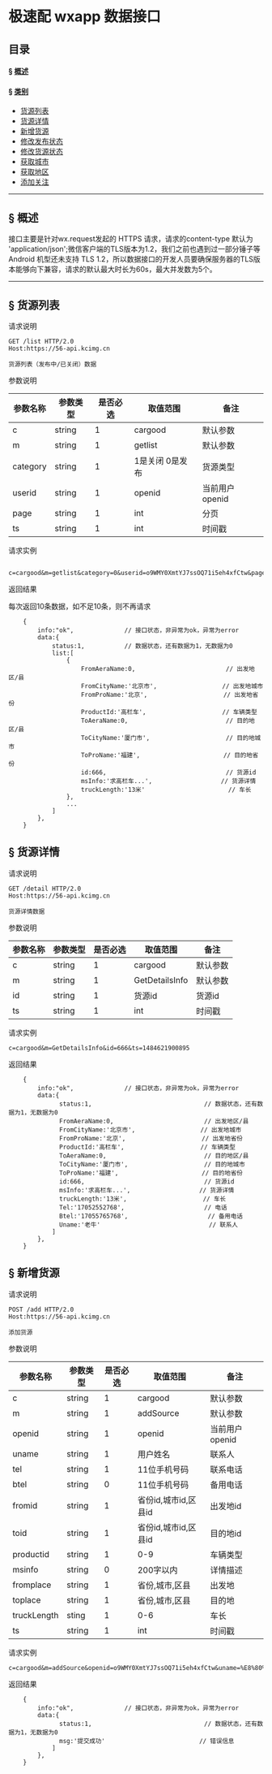 # 极速配 wxapp 数据接口

## 目录
#### &sect; [概述](#overview)

#### &sect; [类别](#category)
* [货源列表](#list)
* [货源详情](#detail)
* [新增货源](#add)
* [修改发布状态](#editPublishStatus)
* [修改货源状态](#editGoodsStatus)
* [获取城市](#getCity)
* [获取地区](#getDistribute)
* [添加关注](#follow)

****
## <a name="overview"> &sect; 概述</a>
接口主要是针对wx.request发起的 HTTPS 请求，请求的content-type 默认为 'application/json';微信客户端的TLS版本为1.2，我们之前也遇到过一部分锤子等Android 机型还未支持 TLS 1.2，所以数据接口的开发人员要确保服务器的TLS版本能够向下兼容，请求的默认最大时长为60s，最大并发数为5个。

****
## <a name="list"> &sect; 货源列表</a>

请求说明

```
GET /list HTTP/2.0
Host:https://56-api.kcimg.cn

货源列表（发布中/已关闭）数据

```

参数说明

参数名称 | 参数类型 | 是否必选 | 取值范围 | 备注
---|---|---|---|---
c | string | 1 | cargood | 默认参数
m | string | 1 | getlist | 默认参数
category | string | 1 | 1是关闭 0是发布 | 货源类型
userid | string | 1 | openid | 当前用户openid
page | string | 1 | int | 分页
ts | string | 1 | int | 时间戳


请求实例

```

c=cargood&m=getlist&category=0&userid=o9WMY0XmtYJ7ssOQ71i5eh4xfCtw&page=1&ts=1484553182686

```

返回结果

每次返回10条数据，如不足10条，则不再请求

```
    {
        info:"ok",              // 接口状态，非异常为ok，异常为error
        data:{
            status:1,           // 数据状态，还有数据为1，无数据为0
            list:[
                {
                    FromAeraName:0,                         // 出发地区/县
                    FromCityName:'北京市',                  // 出发地城市
                    FromProName:'北京',                     // 出发地省份
                    ProductId:'高栏车',                     // 车辆类型
                    ToAeraName:0,                           // 目的地区/县
                    ToCityName:'厦门市',                     // 目的地城市
                    ToProName:'福建',                       // 目的地省份
                    id:666,                                 // 货源id
                    msInfo:'求高栏车...',                   // 货源详情
                    truckLength:'13米'                       // 车长
                },
                ...
            ]
        },
    }
```

## <a name="detail"> &sect; 货源详情</a>

请求说明

```
GET /detail HTTP/2.0
Host:https://56-api.kcimg.cn

货源详情数据

```

参数说明

参数名称 | 参数类型 | 是否必选 | 取值范围 | 备注
---|---|---|---|---
c | string | 1 | cargood | 默认参数
m | string | 1 | GetDetailsInfo | 默认参数
id | string | 1 | 货源id | 货源id
ts | string | 1 | int | 时间戳


请求实例

```
c=cargood&m=GetDetailsInfo&id=666&ts=1484621900895

```

返回结果

```
    {
        info:"ok",              // 接口状态，非异常为ok，异常为error
        data:{
              status:1,                               // 数据状态，还有数据为1，无数据为0
              FromAeraName:0,                         // 出发地区/县
              FromCityName:'北京市',                  // 出发地城市
              FromProName:'北京',                     // 出发地省份
              ProductId:'高栏车',                     // 车辆类型
              ToAeraName:0,                           // 目的地区/县
              ToCityName:'厦门市',                     // 目的地城市
              ToProName:'福建',                       // 目的地省份
              id:666,                                 // 货源id
              msInfo:'求高栏车...',                   // 货源详情
              truckLength:'13米',                     // 车长
              Tel:'17052552768',                      // 电话
              Btel:'17055765768',                      // 备用电话
              Uname:'老牛'                              // 联系人
            ]
        },
    }
```

## <a name="add"> &sect; 新增货源</a>

请求说明

```
POST /add HTTP/2.0
Host:https://56-api.kcimg.cn

添加货源

```

参数说明

参数名称 | 参数类型 | 是否必选 | 取值范围 | 备注
---|---|---|---|---
c | string | 1 | cargood | 默认参数
m | string | 1 | addSource | 默认参数
openid | string | 1 | openid | 当前用户openid
uname | string | 1 | 用户姓名 | 联系人
tel　| string | 1 | 11位手机号码 | 联系电话
btel | string | 0 | 11位手机号码 | 备用电话
fromid | string | 1 | 省份id,城市id,区县id | 出发地id
toid | string | 1 | 省份id,城市id,区县id | 目的地id
productid | string | 1 | 0-9 | 车辆类型
msinfo | string | 0 | 200字以内 | 详情描述
fromplace | string | 1 | 省份,城市,区县 | 出发地
toplace | string | 1 | 省份,城市,区县 | 目的地
truckLength | sting | 1 | 0-6 | 车长
ts | string | 1 | int | 时间戳


请求实例

```
c=cargood&m=addSource&openid=o9WMY0XmtYJ7ssOQ71i5eh4xfCtw&uname=%E8%80%81%E5%BC%A0&tel=17052552768&btel=&fromid=110000%2C110100&toid=620000%2C620500&productid=3&msinfo=%E6%B1%82%E9%AB%98%E6%A0%8F%E8%BD%A6%EF%BC%8C%E9%80%9F%E6%9D%A5&fromplace=%E5%8C%97%E4%BA%AC%2C%E5%8C%97%E4%BA%AC%E5%B8%82&toplace=%E7%94%98%E8%82%83%2C%E5%A4%A9%E6%B0%B4%E5%B8%82&truckLength=0&ts=1484622335000

```

返回结果

```
    {
        info:"ok",              // 接口状态，非异常为ok，异常为error
        data:{
              status:1,                               // 数据状态，还有数据为1，无数据为0
              msg:'提交成功'                          // 错误信息
            ]
        },
    }
```
